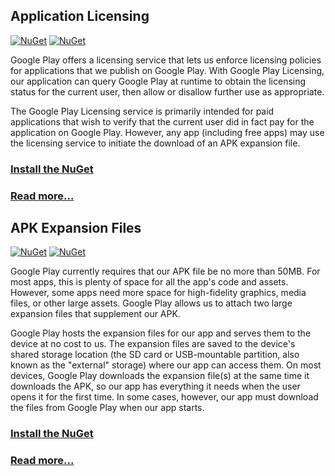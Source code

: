## Application Licensing

[![NuGet](https://img.shields.io/nuget/vpre/Xamarin.Google.Android.Vending.Licensing.svg)][3]
[![NuGet](https://img.shields.io/nuget/dt/Xamarin.Google.Android.Vending.Licensing.svg)][3]

Google Play offers a licensing service that lets us enforce licensing policies for applications
that we publish on Google Play. With Google Play Licensing, our application can query Google Play
at runtime to obtain the licensing status for the current user, then allow or disallow further
use as appropriate.

The Google Play Licensing service is primarily intended for paid applications that wish to verify
that the current user did in fact pay for the application on Google Play. However, any app
(including free apps) may use the licensing service to initiate the download of an APK expansion
file.

### [Install the NuGet][3]

### [Read more...][1]

## APK Expansion Files

[![NuGet](https://img.shields.io/nuget/vpre/Xamarin.Google.Android.Vending.Expansion.Downloader.svg)][4]
[![NuGet](https://img.shields.io/nuget/dt/Xamarin.Google.Android.Vending.Expansion.Downloader.svg)][4]

Google Play currently requires that our APK file be no more than 50MB. For most apps, this is plenty
of space for all the app's code and assets. However, some apps need more space for high-fidelity
graphics, media files, or other large assets. Google Play allows us to attach two large expansion
files that supplement our APK.

Google Play hosts the expansion files for our app and serves them to the device at no cost to us.
The expansion files are saved to the device's shared storage location (the SD card or USB-mountable
partition, also known as the "external" storage) where our app can access them. On most devices,
Google Play downloads the expansion file(s) at the same time it downloads the APK, so our app has
everything it needs when the user opens it for the first time. In some cases, however, our app must
download the files from Google Play when our app starts.

### [Install the NuGet][4]

### [Read more...][2]

[1]: docs/Licensing.md
[2]: docs/Expansion.md
[3]: https://www.nuget.org/packages/Xamarin.Google.Android.Vending.Licensing
[4]: https://www.nuget.org/packages/Xamarin.Google.Android.Vending.Expansion.Downloader
